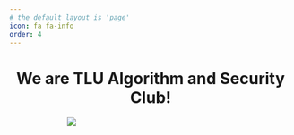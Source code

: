 ```yaml
---
# the default layout is 'page'
icon: fa fa-info
order: 4
---
```


<h1 align="center">We are TLU Algorithm and Security Club!</h1>
<p align="center">
  <img src="https://user-images.githubusercontent.com/9071846/227759709-444ceb60-0984-4455-b86c-640931b5b004.png" style="position: relative; right: 28%">
</p>